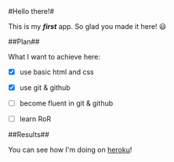 
#Hello there!#

This is my **_first_** app. So glad you made it here! :smiley:

##Plan##

What I want to achieve here:

- [x] use basic html and css
- [x] use git & github
- [ ] become fluent in git & github
- [ ] learn RoR


##Results##

You can see how I'm doing on [heroku](http://todo-firstapp.herokuapp.com)!
